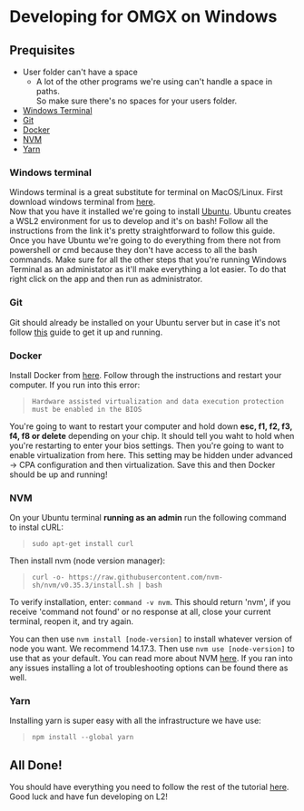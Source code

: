 # Developing for OMGX on Windows

## Prequisites

- User folder can't have a space
	- A lot of the other programs we're using can't handle a space in paths.  
	So make sure there's no spaces for your users folder.
- [Windows Terminal](#windows-terminal)
- [Git](#git)
- [Docker](#docker)
- [NVM](#nvm)
- [Yarn](#yarn)

### Windows terminal

Windows terminal is a great substitute for terminal on MacOS/Linux. First download windows terminal from [here](https://www.microsoft.com/en-us/p/windows-terminal/9n0dx20hk701#activetab=pivot:overviewtab).  
Now that you have it installed we're going to install [Ubuntu](https://ubuntu.com/tutorials/ubuntu-on-windows#1-overview). Ubuntu creates a WSL2 environment for us to develop and it's on bash! Follow all the instructions from the link it's pretty straightforward to follow this guide. Once you have Ubuntu we're going to do everything from there not from powershell or cmd because they don't have access to all the bash commands. Make sure for all the other steps that you're running Windows Terminal as an administator as it'll make everything a lot easier. To do that right click on the app and then run as administrator.

### Git

Git should already be installed on your Ubuntu server but in case it's not follow [this](https://www.digitalocean.com/community/tutorials/how-to-install-git-on-ubuntu-18-04-quickstart) guide to get it up and running. 

### Docker

Install Docker from [here](https://docs.docker.com/docker-for-windows/install/). Follow through the instructions and restart your computer. If you run into this error:  
> `Hardware assisted virtualization and data execution protection must be enabled in the BIOS`

You're going to want to restart your computer and hold down **esc, f1, f2, f3, f4, f8 or delete** depending on your chip. It should tell you waht to hold when you're restarting to enter your bios settings. Then you're going to want to enable virtualization from here. This setting may be hidden under advanced &#8594; CPA configuration and then virtualization. Save this and then Docker should be up and running!

### NVM 

On your Ubuntu terminal **running as an admin** run the following command to instal cURL:
> `sudo apt-get install curl`

Then install nvm (node version manager):
> `curl -o- https://raw.githubusercontent.com/nvm-sh/nvm/v0.35.3/install.sh | bash`

To verify installation, enter: `command -v nvm`. This should return 'nvm', if you receive 'command not found' or no response at all, close your current terminal, reopen it, and try again.

You can then use `nvm install [node-version]` to install whatever version of node you want. We recommend 14.17.3. Then use `nvm use [node-version]` to use that as your default. You can read more about NVM [here](https://github.com/nvm-sh/nvm). If you ran into any issues installing a lot of troubleshooting options can be found there as well.

### Yarn

Installing yarn is super easy with all the infrastructure we have use:

>`npm install --global yarn`

## All Done! 

You should have everything you need to follow the rest of the tutorial [here](https://github.com/omgnetwork/optimism/). Good luck and have fun developing on L2!


